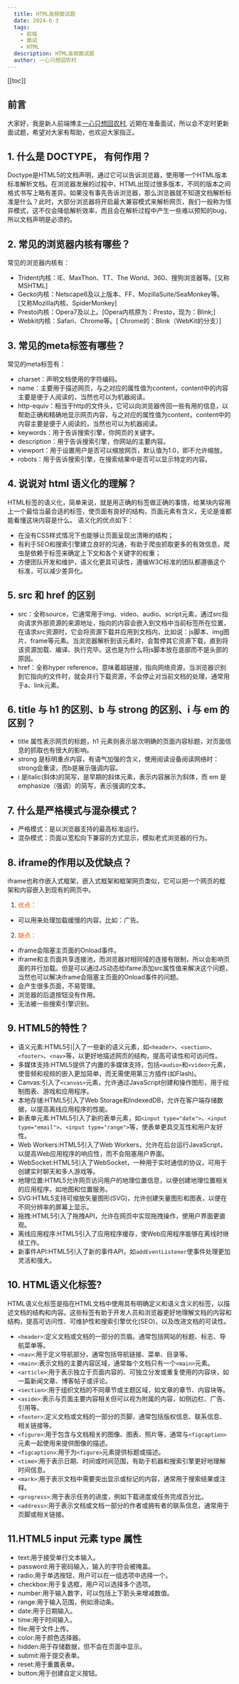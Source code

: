 ```yaml
---
  title: HTML高频面试题
  date: 2024-6-3
  tags: 
    - 前端
    - 面试
    - HTML
  description: HTML高频面试题
  author: 一心只想回农村
---
```


[[toc]]

## 前言
 大家好，我是新人前端博主[一心只想回农村](https://juejin.cn/user/497418932333127), 近期在准备面试，所以会不定时更新面试题，希望对大家有帮助，也欢迎大家指正。

## 1. 什么是 DOCTYPE， 有何作用？
Doctype是HTML5的文档声明，通过它可以告诉浏览器，使用哪一个HTML版本标准解析文档。在浏览器发展的过程中，HTML出现过很多版本，不同的版本之间格式书写上略有差异。如果没有事先告诉浏览器，那么浏览器就不知道文档解析标准是什么？此时，大部分浏览器将开启最大兼容模式来解析网页，我们一般称为怪异模式，这不仅会降低解析效率，而且会在解析过程中产生一些难以预知的bug，所以文档声明是必须的。

## 2. 常见的浏览器内核有哪些？
常见的浏览器内核有：
- Trident内核：IE、MaxThon、TT、The World、360、搜狗浏览器等。[又称MSHTML]
- Gecko内核：Netscape6及以上版本、FF、MozillaSuite/SeaMonkey等。[又称Mozilla内核、SpiderMonkey]
- Presto内核：Opera7及以上。[Opera内核原为：Presto，现为：Blink;]
- Webkit内核：Safari、Chrome等。[ Chrome的：Blink（WebKit的分支）]

## 3. 常见的meta标签有哪些？
常见的meta标签有：
- charset：声明文档使用的字符编码。
- name：主要用于描述网页，与之对应的属性值为content，content中的内容主要是便于人阅读的，当然也可以为机器阅读。
- http-equiv：相当于http的文件头，它可以向浏览器传回一些有用的信息，以帮助正确和精确地显示网页内容，与之对应的属性值为content，content中的内容主要是便于人阅读的，当然也可以为机器阅读。
- keywords：用于告诉搜索引擎，你网页的关键字。
- description：用于告诉搜索引擎，你网站的主要内容。
- viewport：用于设置用户是否可以缩放网页，默认值为1.0，即不允许缩放。
- robots：用于告诉搜索引擎，在搜索结果中是否可以显示特定的内容。

## 4. 说说对 html 语义化的理解？
HTML标签的语义化，简单来说，就是用正确的标签做正确的事情，给某块内容用上一个最恰当最合适的标签，使页面有良好的结构，页面元素有含义，无论是谁都能看懂这块内容是什么。
语义化的优点如下：

  - 在没有CSS样式情况下也能够让页面呈现出清晰的结构；
  - 有利于SEO和搜索引擎建立良好的沟通，有助于爬虫抓取更多的有效信息，爬虫是依赖于标签来确定上下文和各个关键字的权重；
  - 方便团队开发和维护，语义化更具可读性，遵循W3C标准的团队都遵循这个标准，可以减少差异化。

## 5. src 和 href 的区别
- src：全称source，它通常用于img、video、audio、script元素，通过src指向请求外部资源的来源地址，指向的内容会嵌入到文档中当前标签所在位置，在请求src资源时，它会将资源下载并应用到文档内，比如说：js脚本、img图片、frame等元素。当浏览器解析到该元素时，会暂停其它资源下载，直到将该资源加载、编译、执行完毕。这也是为什么将js脚本放在底部而不是头部的原因。
- href：全称hyper reference，意味着超链接，指向网络资源，当浏览器识别到它指向的⽂件时，就会并⾏下载资源，不会停⽌对当前⽂档的处理，通常用于a、link元素。

## 6. title 与 h1 的区别、b 与 strong 的区别、i 与 em 的区别？
- title 属性表示网页的标题，h1 元素则表示层次明确的页面内容标题，对页面信息的抓取也有很大的影响。
- strong 是标明重点内容，有语气加强的含义，使用阅读设备阅读网络时：strong会重读，而b是展示强调内容。
- i 是italic(斜体)的简写，是早期的斜体元素，表示内容展示为斜体，而 em 是emphasize（强调）的简写，表示强调的文本。

## 7. 什么是严格模式与混杂模式？
- 严格模式：是以浏览器支持的最高标准运行。
- 混杂模式：页面以宽松向下兼容的方式显示，模拟老式浏览器的行为。

## 8. iframe的作用以及优缺点？
iframe也称作嵌入式框架，嵌入式框架和框架网页类似，它可以把一个网页的框架和内容嵌入到现有的网页中。
1. <font color="#ff5500">优点：</font>
  - 可以用来处理加载缓慢的内容，比如：广告。
2. <font color="#ff5500">缺点：</font>
  - iframe会阻塞主页面的Onload事件。
  - iframe和主页面共享连接池，而浏览器对相同域的连接有限制，所以会影响页面的并行加载。但是可以通过JS动态给ifame添加src属性值来解决这个问题，当然也可以解决iframe会阻塞主页面的Onload事件的问题。
  - 会产生很多页面，不易管理。
  - 浏览器的后退按钮没有作用。
  - 无法被一些搜索引擎识别。

## 9. HTML5的特性？
- 语义元素:HTML5引|入了一些新的语义元素，如`<header>`、`<section>`、`<footer>`、`<nav>`等，以更好地描述网页的结构，提高可读性和可访问性。
- 多媒体支持:HTML5提供了内置的多媒体支持，包括`<audio>`和`<video>`元素，使音频和视频的嵌入更加简单，而无需使用第三方插件(如Flash)。
- Canvas:引入了`<canvas>`元素，允许通过JavaScript创建和操作图形，用于绘制图表、游戏和应用程序。
- 本地存储:HTML5引入了Web Storage和IndexedDB，允许在客户端存储数据，以提高离线应用程序的性能。
- 新表单元素:HTML5引入了新的表单元素，如`<input type="date">`、`<input type="email">`、`<input type="range">`等，使表单更具交互性和用户友好性。
- Web Workers:HTML5引入了Web Workers，允许在后台运行JavaScript，以提高Web应用程序的响应性，而不会阻塞用户界面。
- WebSocket:HTML5引入了WebSocket，一种用于实时通信的协议，可用于创建实时聊天和多人游戏等。
- 地理位置:HTML5允许网页访问用户的地理位置信息，以便创建地理位置相关的应用程序，如地图和位置服务。
- SVG:HTML5支持可缩放矢量图形(SVG)，允许创建矢量图形和图表，以便在不同分辨率的屏幕上显示。
- 拖拽:HTML5引入了拖拽API，允许在网页中实现拖拽操作，使用户界面更直观。
- 离线应用程序:HTML5引入了应用程序缓存，使Web应用程序能够在离线时继续工作。
- 新事件API:HTML5引入了新的事件API，如`addEventListener`使事件处理更加灵活和强大。

## 10. HTML语义化标签?
HTML语义化标签是指在HTML文档中使用具有明确定义和语义含义的标签，以描述文档的结构和内容。这些标签有助于开发人员和浏览器更好地理解文档的内容和结构，提高可访问性、可维护性和搜索引擎优化(SEO)，以及改进文档的可读性。
- `<header>`:定义文档或文档的一部分的页眉。通常包括网站的标题、标志、导航菜单等。
- `<nav>`:用于定义导航部分，通常包括导航链接、菜单、目录等。
- `<main>`:表示文档的主要内容区域，通常每个文档只有一个`<main>`元素。
- `<article>`:用于表示独立于页面内容的、可独立分发或重复使用的内容块，如一篇新闻文章、博客帖子或评论。
- `<section>`:用于组织文档的不同章节或主题区域，如文章的章节、内容块等。
- `<aside>`:表示与页面主要内容相关但可以视为附属的内容，如侧边栏、广告、引用等。
- `<footer>`:定义文档或文档的一部分的页脚，通常包括版权信息、联系信息、相关链接等。
- `<figure>`:用于包含与文档相关的图像、图表、照片等，通常与`<figcaption>`元素一起使用来提供图像的描述。
- `<figcaption>`:用于为`<figure>`元素提供标题或描述。
- `<time>`:用于表示日期、时间或时间范围，有助于机器和搜索引擎更好地理解时间信息。
- `<mark>`:用于表示文档中需要突出显示或标记的内容，通常用于搜索结果或注释。
- `<progress>`:用于表示任务的进度，例如下载进度或任务完成百分比。
- `<address>`:用于表示文档或文档一部分的作者或拥有者的联系信息，通常用于页脚或相关链接。

## 11.HTML5 input 元素 type 属性
- text:用于接受单行文本输入。
- password:用于密码输入，输入的字符会被掩盖。
- radio:用于单选按钮，用户可以在一组选项中选择一个。
- checkbox:用于复选框，用户可以选择多个选项。
- number:用于输入数字，可以包括上下箭头来增减数值。
- range:用于输入范围，例如滑动条。
- date:用于日期输入。
- time:用于时间输入。
- file:用于文件上传。
- color:用于颜色选择器。
- hidden:用于存储数据，但不会在页面中显示。
- submit:用于提交表单。
- reset:用于重置表单。
- button:用于创建自定义按钮。

